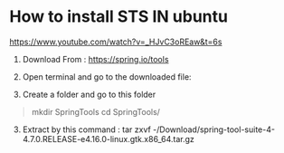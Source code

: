 # How to install STS IN ubuntu


https://www.youtube.com/watch?v=_HJvC3oREaw&t=6s


1. Download From : https://spring.io/tools

2. Open terminal and go to the downloaded file:

3. Create a folder and go to this folder

> mkdir SpringTools
> cd SpringTools/

3. Extract by this command : tar zxvf -/Download/spring-tool-suite-4-4.7.0.RELEASE-e4.16.0-linux.gtk.x86_64.tar.gz
